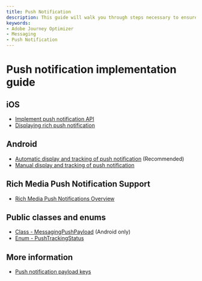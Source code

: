 ```yaml
---
title: Push Notification
description: This guide will walk you through steps necessary to ensure your app is properly implemented for receiving and tracking push notifications with Adobe Journey Optimizer (AJO).
keywords:
- Adobe Journey Optimizer
- Messaging
- Push Notification
---
```


# Push notification implementation guide

## iOS

* [Implement push notification API](./ios/api-reference.md)
* [Displaying rich push notification](./ios/display-rich-notifications.md)

## Android

* [Automatic display and tracking of push notification](./android/automatic-display-and-tracking.md) (Recommended)
* [Manual display and tracking of push notification](./android/manual-display-and-tracking.md)

## Rich Media Push Notification Support

* [Rich Media Push Notifications Overview](./rich-media-notifications-overview.md)

## Public classes and enums

* [Class - MessagingPushPayload](../public-classes/messaging-push-payload.md) (Android only)
* [Enum - PushTrackingStatus](../public-classes/push-tracking-status.md)

## More information

* [Push notification payload keys](./push-payload.md)

<!--
## Push templates

* [Reference - Out of the box push templates](./../../../resources/reference/push-notifications)
-->
